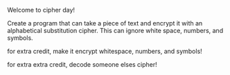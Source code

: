 Welcome to cipher day! 

Create a program that can take a piece of text and encrypt it with an alphabetical substitution cipher. This can ignore white space, numbers, and symbols.


for extra credit, make it encrypt whitespace, numbers, and symbols!


for extra extra credit, decode someone elses cipher!